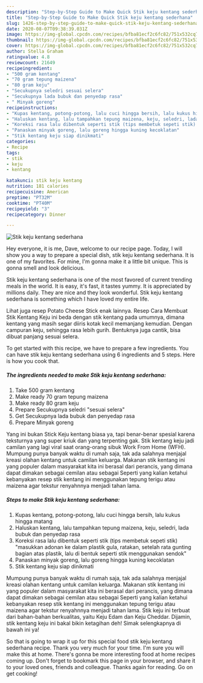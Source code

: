 ```yaml
---
description: "Step-by-Step Guide to Make Quick Stik keju kentang sederhana"
title: "Step-by-Step Guide to Make Quick Stik keju kentang sederhana"
slug: 1426-step-by-step-guide-to-make-quick-stik-keju-kentang-sederhana
date: 2020-08-07T09:38:39.031Z
image: https://img-global.cpcdn.com/recipes/bfba81ecf2c6fc82/751x532cq70/stik-keju-kentang-sederhana-foto-resep-utama.jpg
thumbnail: https://img-global.cpcdn.com/recipes/bfba81ecf2c6fc82/751x532cq70/stik-keju-kentang-sederhana-foto-resep-utama.jpg
cover: https://img-global.cpcdn.com/recipes/bfba81ecf2c6fc82/751x532cq70/stik-keju-kentang-sederhana-foto-resep-utama.jpg
author: Stella Graham
ratingvalue: 4.8
reviewcount: 21649
recipeingredient:
- "500 gram kentang"
- "70 gram tepung maizena"
- "80 gram keju"
- "Secukupnya seledri sesuai selera"
- "Secukupnya lada bubuk dan penyedap rasa"
- " Minyak goreng"
recipeinstructions:
- "Kupas kentang, potong-potong, lalu cuci hingga bersih, lalu kukus hingga matang"
- "Haluskan kentang, lalu tampahkan tepung maizena, keju, seledri, lada bubuk dan penyedap rasa"
- "Koreksi rasa lalu dibentuk seperti stik (tips membetuk sepeti stik) &#34;masukkan adonan ke dalam plastik gula, ratakan, setelah rata gunting bagian atas plastik, lalu di bentuk seperti stik menggunakan sendok&#34;"
- "Panaskan minyak goreng, lalu goreng hingga kuning kecoklatan"
- "Stik kentang keju siap dinikmati"
categories:
- Recipe
tags:
- stik
- keju
- kentang

katakunci: stik keju kentang 
nutrition: 181 calories
recipecuisine: American
preptime: "PT32M"
cooktime: "PT40M"
recipeyield: "3"
recipecategory: Dinner

---
```



![Stik keju kentang sederhana](https://img-global.cpcdn.com/recipes/bfba81ecf2c6fc82/751x532cq70/stik-keju-kentang-sederhana-foto-resep-utama.jpg)

Hey everyone, it is me, Dave, welcome to our recipe page. Today, I will show you a way to prepare a special dish, stik keju kentang sederhana. It is one of my favorites. For mine, I'm gonna make it a little bit unique. This is gonna smell and look delicious.

Stik keju kentang sederhana is one of the most favored of current trending meals in the world. It is easy, it's fast, it tastes yummy. It is appreciated by millions daily. They are nice and they look wonderful. Stik keju kentang sederhana is something which I have loved my entire life.

Lihat juga resep Potato Cheese Stick enak lainnya. Resep Cara Membuat Stik Kentang Keju ini beda dengan stik kentang pada umumnya, dimana kentang yang masih segar diiris kotak kecil memanjang kemudian. Dengan campuran keju, sehingga rasa lebih gurih. Bentuknya juga cantik, bisa dibuat panjang sesuai selera.


To get started with this recipe, we have to prepare a few ingredients. You can have stik keju kentang sederhana using 6 ingredients and 5 steps. Here is how you cook that.

<!--inarticleads1-->

##### The ingredients needed to make Stik keju kentang sederhana:

1. Take 500 gram kentang
1. Make ready 70 gram tepung maizena
1. Make ready 80 gram keju
1. Prepare Secukupnya seledri &#34;sesuai selera&#34;
1. Get Secukupnya lada bubuk dan penyedap rasa
1. Prepare  Minyak goreng


Yang ini bukan Stick Keju kentang biasa ya, tapi benar-benar spesial karena teksturnya yang super kriuk dan yang terpenting gak. Stik kentang keju jadi camilan yang lagi viral saat orang-orang sibuk Work From Home (WFH). Mumpung punya banyak waktu di rumah saja, tak ada salahnya menjajal kreasi olahan kentang untuk camilan keluarga. Makanan stik kentang ini yang populer dalam masyarakat kita ini berasal dari perancis, yang dimana dapat dimakan sebagai cemilan atau sebagai Seperti yang kalian ketahui kebanyakan resep stik kentang ini menggunakan tepung terigu atau maizena agar tekstur renyahnnya menjadi tahan lama. 

<!--inarticleads2-->

##### Steps to make Stik keju kentang sederhana:

1. Kupas kentang, potong-potong, lalu cuci hingga bersih, lalu kukus hingga matang
1. Haluskan kentang, lalu tampahkan tepung maizena, keju, seledri, lada bubuk dan penyedap rasa
1. Koreksi rasa lalu dibentuk seperti stik (tips membetuk sepeti stik) &#34;masukkan adonan ke dalam plastik gula, ratakan, setelah rata gunting bagian atas plastik, lalu di bentuk seperti stik menggunakan sendok&#34;
1. Panaskan minyak goreng, lalu goreng hingga kuning kecoklatan
1. Stik kentang keju siap dinikmati


Mumpung punya banyak waktu di rumah saja, tak ada salahnya menjajal kreasi olahan kentang untuk camilan keluarga. Makanan stik kentang ini yang populer dalam masyarakat kita ini berasal dari perancis, yang dimana dapat dimakan sebagai cemilan atau sebagai Seperti yang kalian ketahui kebanyakan resep stik kentang ini menggunakan tepung terigu atau maizena agar tekstur renyahnnya menjadi tahan lama. Stik keju ini terbuat dari bahan-bahan berkualitas, yaitu Keju Edam dan Keju Cheddar. Dijamin, stik kentang keju ini bakal bikin ketagihan deh! Simak selengkapnya di bawah ini ya! 

So that is going to wrap it up for this special food stik keju kentang sederhana recipe. Thank you very much for your time. I'm sure you will make this at home. There's gonna be more interesting food at home recipes coming up. Don't forget to bookmark this page in your browser, and share it to your loved ones, friends and colleague. Thanks again for reading. Go on get cooking!
